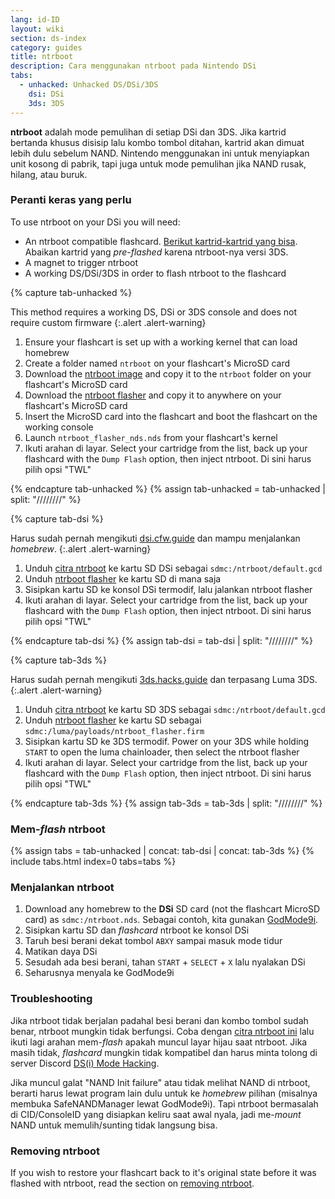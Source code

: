 ```yaml
---
lang: id-ID
layout: wiki
section: ds-index
category: guides
title: ntrboot
description: Cara menggunakan ntrboot pada Nintendo DSi
tabs:
  - unhacked: Unhacked DS/DSi/3DS
    dsi: DSi
    3ds: 3DS
---
```


**ntrboot** adalah mode pemulihan di setiap DSi dan 3DS. Jika kartrid bertanda khusus disisip lalu kombo tombol ditahan, kartrid akan dimuat lebih dulu sebelum NAND. Nintendo menggunakan ini untuk menyiapkan unit kosong di pabrik, tapi juga untuk mode pemulihan jika NAND rusak, hilang, atau buruk.

### Peranti keras yang perlu

To use ntrboot on your DSi you will need:

- An ntrboot compatible flashcard. [Berikut kartrid-kartrid yang bisa](https://www.flashcarts.net/ntrboot-ds-carts.html?tab=flashable). Abaikan kartrid yang <i>pre-flashed</i> karena ntrboot-nya versi 3DS.
- A magnet to trigger ntrboot
- A working DS/DSi/3DS in order to flash ntrboot to the flashcard

{% capture tab-unhacked %}

This method requires a working DS, DSi or 3DS console and does not require custom firmware
{:.alert .alert-warning}

1. Ensure your flashcart is set up with a working kernel that can load homebrew
2. Create a folder named `ntrboot` on your flashcart's MicroSD card
3. Download the [ntrboot image](/assets/files/default.gcd) and copy it to the `ntrboot` folder on your flashcart's MicroSD card
4. Download the [ntrboot flasher](/assets/files/ntrboot_flasher_nds.nds) and copy it to anywhere on your flashcart's MicroSD card
5. Insert the MicroSD card into the flashcart and boot the flashcart on the working console
6. Launch `ntrboot_flasher_nds.nds` from your flashcart's kernel
7. Ikuti arahan di layar. Select your cartridge from the list, back up your flashcard with the `Dump Flash` option, then inject ntrboot. Di sini harus pilih opsi "TWL"

{% endcapture tab-unhacked %}
{% assign tab-unhacked = tab-unhacked | split: "////////" %}

{% capture tab-dsi %}

Harus sudah pernah mengikuti [dsi.cfw.guide](https://dsi.cfw.guide) dan mampu menjalankan <i>homebrew</i>.
{:.alert .alert-warning}

1. Unduh [citra ntrboot](/assets/files/default.gcd) ke kartu SD DSi sebagai `sdmc:/ntrboot/default.gcd`
2. Unduh [ntrboot flasher](/assets/files/ntrboot_flasher_nds.nds) ke kartu SD di mana saja
3. Sisipkan kartu SD ke konsol DSi termodif, lalu jalankan ntrboot flasher
4. Ikuti arahan di layar. Select your cartridge from the list, back up your flashcard with the `Dump Flash` option, then inject ntrboot. Di sini harus pilih opsi "TWL"

{% endcapture tab-dsi %}
{% assign tab-dsi = tab-dsi | split: "////////" %}

{% capture tab-3ds %}

Harus sudah pernah mengikuti [3ds.hacks.guide](https://3ds.hacks.guide) dan terpasang Luma 3DS.
{:.alert .alert-warning}

1. Unduh [citra ntrboot](/assets/files/default.gcd) ke kartu SD 3DS sebagai `sdmc:/ntrboot/default.gcd`
2. Unduh [ntrboot flasher](/assets/files/ntrboot_flasher.firm) ke kartu SD sebagai `sdmc:/luma/payloads/ntrboot_flasher.firm`
3. Sisipkan kartu SD ke 3DS termodif. Power on your 3DS while holding `START` to open the luma chainloader, then select the ntrboot flasher
4. Ikuti arahan di layar. Select your cartridge from the list, back up your flashcard with the `Dump Flash` option, then inject ntrboot. Di sini harus pilih opsi "TWL"

{% endcapture tab-3ds %}
{% assign tab-3ds = tab-3ds | split: "////////" %}

### Mem-<i>flash</i> ntrboot

{% assign tabs = tab-unhacked | concat: tab-dsi | concat: tab-3ds %}
{% include tabs.html index=0 tabs=tabs %}

### Menjalankan ntrboot

1. Download any homebrew to the **DSi** SD card (not the flashcart MicroSD card) as `sdmc:/ntrboot.nds`. Sebagai contoh, kita gunakan [GodMode9i](https://github.com/DS-Homebrew/GodMode9i/releases/).
2. Sisipkan kartu SD dan <i>flashcard</i> ntrboot ke konsol DSi
3. Taruh besi berani dekat tombol `ABXY` sampai masuk mode tidur
4. Matikan daya DSi
5. Sesudah ada besi berani, tahan `START` + `SELECT` + `X` lalu nyalakan DSi
6. Seharusnya menyala ke GodMode9i

### Troubleshooting

Jika ntrboot tidak berjalan padahal besi berani dan kombo tombol sudah benar, ntrboot mungkin tidak berfungsi. Coba dengan [citra ntrboot ini](/assets/files/default_green.gcd) lalu ikuti lagi arahan mem-<i>flash</i> apakah muncul layar hijau saat ntrboot. Jika masih tidak, <i>flashcard</i> mungkin tidak kompatibel dan harus minta tolong di server Discord [DS(i) Mode Hacking](https://ds-homebrew.com/discord).

Jika muncul galat "NAND Init failure" atau tidak melihat NAND di ntrboot, berarti harus lewat program lain dulu untuk ke <i>homebrew</i> pilihan (misalnya membuka SafeNANDManager lewat GodMode9i). Tapi ntrboot bermasalah di CID/ConsoleID yang disiapkan keliru saat awal nyala, jadi me-<i>mount</i> NAND untuk memulih/sunting tidak langsung bisa.

### Removing ntrboot

If you wish to restore your flashcart back to it's original state before it was flashed with ntrboot, read the section on [removing ntrboot](/ds-index/removing-ntrboot).
